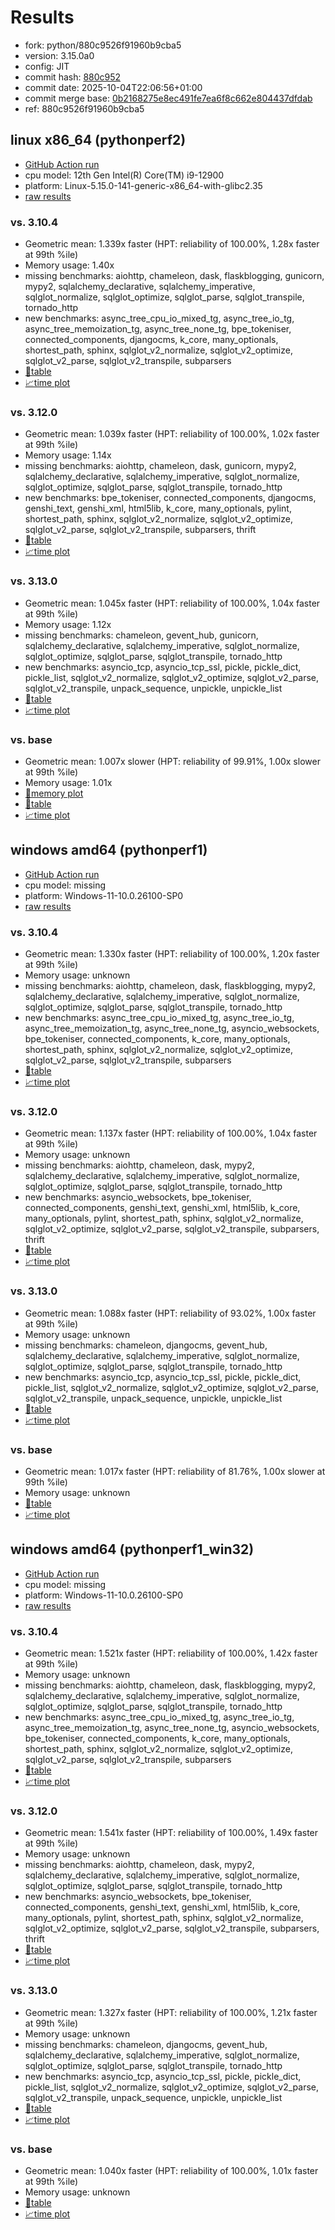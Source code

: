 # Results

- fork: python/880c9526f91960b9cba5
- version: 3.15.0a0
- config: JIT
- commit hash: [880c952](https://github.com/python/cpython/commit/880c952)
- commit date: 2025-10-04T22:06:56+01:00
- commit merge base: [0b2168275e8ec491fe7ea6f8c662e804437dfdab](https://github.com/python/cpython/commit/0b2168275e8ec491fe7ea6f8c662e804437dfdab)
- ref: 880c9526f91960b9cba5

## linux x86_64 (pythonperf2)

- [GitHub Action run](https://github.com/faster-cpython/benchmarking/actions/runs/18251183585)
- cpu model: 12th Gen Intel(R) Core(TM) i9-12900
- platform: Linux-5.15.0-141-generic-x86_64-with-glibc2.35
- [raw results](bm-20251004-pythonperf2-x86_64-python-880c9526f91960b9cba5-3.15.0a0-880c952.json)

### vs. 3.10.4

- Geometric mean: 1.339x faster (HPT: reliability of 100.00%, 1.28x faster at 99th %ile)
- Memory usage: 1.40x
- missing benchmarks: aiohttp, chameleon, dask, flaskblogging, gunicorn, mypy2, sqlalchemy_declarative, sqlalchemy_imperative, sqlglot_normalize, sqlglot_optimize, sqlglot_parse, sqlglot_transpile, tornado_http
- new benchmarks: async_tree_cpu_io_mixed_tg, async_tree_io_tg, async_tree_memoization_tg, async_tree_none_tg, bpe_tokeniser, connected_components, djangocms, k_core, many_optionals, shortest_path, sphinx, sqlglot_v2_normalize, sqlglot_v2_optimize, sqlglot_v2_parse, sqlglot_v2_transpile, subparsers
- [📄table](bm-20251004-pythonperf2-x86_64-python-880c9526f91960b9cba5-3.15.0a0-880c952-vs-3.10.4.md)
- [📈time plot](bm-20251004-pythonperf2-x86_64-python-880c9526f91960b9cba5-3.15.0a0-880c952-vs-3.10.4.svg)

### vs. 3.12.0

- Geometric mean: 1.039x faster (HPT: reliability of 100.00%, 1.02x faster at 99th %ile)
- Memory usage: 1.14x
- missing benchmarks: aiohttp, chameleon, dask, gunicorn, mypy2, sqlalchemy_declarative, sqlalchemy_imperative, sqlglot_normalize, sqlglot_optimize, sqlglot_parse, sqlglot_transpile, tornado_http
- new benchmarks: bpe_tokeniser, connected_components, djangocms, genshi_text, genshi_xml, html5lib, k_core, many_optionals, pylint, shortest_path, sphinx, sqlglot_v2_normalize, sqlglot_v2_optimize, sqlglot_v2_parse, sqlglot_v2_transpile, subparsers, thrift
- [📄table](bm-20251004-pythonperf2-x86_64-python-880c9526f91960b9cba5-3.15.0a0-880c952-vs-3.12.0.md)
- [📈time plot](bm-20251004-pythonperf2-x86_64-python-880c9526f91960b9cba5-3.15.0a0-880c952-vs-3.12.0.svg)

### vs. 3.13.0

- Geometric mean: 1.045x faster (HPT: reliability of 100.00%, 1.04x faster at 99th %ile)
- Memory usage: 1.12x
- missing benchmarks: chameleon, gevent_hub, gunicorn, sqlalchemy_declarative, sqlalchemy_imperative, sqlglot_normalize, sqlglot_optimize, sqlglot_parse, sqlglot_transpile, tornado_http
- new benchmarks: asyncio_tcp, asyncio_tcp_ssl, pickle, pickle_dict, pickle_list, sqlglot_v2_normalize, sqlglot_v2_optimize, sqlglot_v2_parse, sqlglot_v2_transpile, unpack_sequence, unpickle, unpickle_list
- [📄table](bm-20251004-pythonperf2-x86_64-python-880c9526f91960b9cba5-3.15.0a0-880c952-vs-3.13.0.md)
- [📈time plot](bm-20251004-pythonperf2-x86_64-python-880c9526f91960b9cba5-3.15.0a0-880c952-vs-3.13.0.svg)

### vs. base

- Geometric mean: 1.007x slower (HPT: reliability of 99.91%, 1.00x slower at 99th %ile)
- Memory usage: 1.01x
- [🧠memory plot](bm-20251004-pythonperf2-x86_64-python-880c9526f91960b9cba5-3.15.0a0-880c952-vs-base-mem.svg)
- [📄table](bm-20251004-pythonperf2-x86_64-python-880c9526f91960b9cba5-3.15.0a0-880c952-vs-base.md)
- [📈time plot](bm-20251004-pythonperf2-x86_64-python-880c9526f91960b9cba5-3.15.0a0-880c952-vs-base.svg)

## windows amd64 (pythonperf1)

- [GitHub Action run](https://github.com/faster-cpython/benchmarking/actions/runs/18251183585)
- cpu model: missing
- platform: Windows-11-10.0.26100-SP0
- [raw results](bm-20251004-pythonperf1-amd64-python-880c9526f91960b9cba5-3.15.0a0-880c952.json)

### vs. 3.10.4

- Geometric mean: 1.330x faster (HPT: reliability of 100.00%, 1.20x faster at 99th %ile)
- Memory usage: unknown
- missing benchmarks: aiohttp, chameleon, dask, flaskblogging, mypy2, sqlalchemy_declarative, sqlalchemy_imperative, sqlglot_normalize, sqlglot_optimize, sqlglot_parse, sqlglot_transpile, tornado_http
- new benchmarks: async_tree_cpu_io_mixed_tg, async_tree_io_tg, async_tree_memoization_tg, async_tree_none_tg, asyncio_websockets, bpe_tokeniser, connected_components, k_core, many_optionals, shortest_path, sphinx, sqlglot_v2_normalize, sqlglot_v2_optimize, sqlglot_v2_parse, sqlglot_v2_transpile, subparsers
- [📄table](bm-20251004-pythonperf1-amd64-python-880c9526f91960b9cba5-3.15.0a0-880c952-vs-3.10.4.md)
- [📈time plot](bm-20251004-pythonperf1-amd64-python-880c9526f91960b9cba5-3.15.0a0-880c952-vs-3.10.4.svg)

### vs. 3.12.0

- Geometric mean: 1.137x faster (HPT: reliability of 100.00%, 1.04x faster at 99th %ile)
- Memory usage: unknown
- missing benchmarks: aiohttp, chameleon, dask, mypy2, sqlalchemy_declarative, sqlalchemy_imperative, sqlglot_normalize, sqlglot_optimize, sqlglot_parse, sqlglot_transpile, tornado_http
- new benchmarks: asyncio_websockets, bpe_tokeniser, connected_components, genshi_text, genshi_xml, html5lib, k_core, many_optionals, pylint, shortest_path, sphinx, sqlglot_v2_normalize, sqlglot_v2_optimize, sqlglot_v2_parse, sqlglot_v2_transpile, subparsers, thrift
- [📄table](bm-20251004-pythonperf1-amd64-python-880c9526f91960b9cba5-3.15.0a0-880c952-vs-3.12.0.md)
- [📈time plot](bm-20251004-pythonperf1-amd64-python-880c9526f91960b9cba5-3.15.0a0-880c952-vs-3.12.0.svg)

### vs. 3.13.0

- Geometric mean: 1.088x faster (HPT: reliability of 93.02%, 1.00x faster at 99th %ile)
- Memory usage: unknown
- missing benchmarks: chameleon, djangocms, gevent_hub, sqlalchemy_declarative, sqlalchemy_imperative, sqlglot_normalize, sqlglot_optimize, sqlglot_parse, sqlglot_transpile, tornado_http
- new benchmarks: asyncio_tcp, asyncio_tcp_ssl, pickle, pickle_dict, pickle_list, sqlglot_v2_normalize, sqlglot_v2_optimize, sqlglot_v2_parse, sqlglot_v2_transpile, unpack_sequence, unpickle, unpickle_list
- [📄table](bm-20251004-pythonperf1-amd64-python-880c9526f91960b9cba5-3.15.0a0-880c952-vs-3.13.0.md)
- [📈time plot](bm-20251004-pythonperf1-amd64-python-880c9526f91960b9cba5-3.15.0a0-880c952-vs-3.13.0.svg)

### vs. base

- Geometric mean: 1.017x faster (HPT: reliability of 81.76%, 1.00x slower at 99th %ile)
- Memory usage: unknown
- [📄table](bm-20251004-pythonperf1-amd64-python-880c9526f91960b9cba5-3.15.0a0-880c952-vs-base.md)
- [📈time plot](bm-20251004-pythonperf1-amd64-python-880c9526f91960b9cba5-3.15.0a0-880c952-vs-base.svg)

## windows amd64 (pythonperf1_win32)

- [GitHub Action run](https://github.com/faster-cpython/benchmarking/actions/runs/18251183585)
- cpu model: missing
- platform: Windows-11-10.0.26100-SP0
- [raw results](bm-20251004-pythonperf1_win32-amd64-python-880c9526f91960b9cba5-3.15.0a0-880c952.json)

### vs. 3.10.4

- Geometric mean: 1.521x faster (HPT: reliability of 100.00%, 1.42x faster at 99th %ile)
- Memory usage: unknown
- missing benchmarks: aiohttp, chameleon, dask, flaskblogging, mypy2, sqlalchemy_declarative, sqlalchemy_imperative, sqlglot_normalize, sqlglot_optimize, sqlglot_parse, sqlglot_transpile, tornado_http
- new benchmarks: async_tree_cpu_io_mixed_tg, async_tree_io_tg, async_tree_memoization_tg, async_tree_none_tg, asyncio_websockets, bpe_tokeniser, connected_components, k_core, many_optionals, shortest_path, sphinx, sqlglot_v2_normalize, sqlglot_v2_optimize, sqlglot_v2_parse, sqlglot_v2_transpile, subparsers
- [📄table](bm-20251004-pythonperf1_win32-amd64-python-880c9526f91960b9cba5-3.15.0a0-880c952-vs-3.10.4.md)
- [📈time plot](bm-20251004-pythonperf1_win32-amd64-python-880c9526f91960b9cba5-3.15.0a0-880c952-vs-3.10.4.svg)

### vs. 3.12.0

- Geometric mean: 1.541x faster (HPT: reliability of 100.00%, 1.49x faster at 99th %ile)
- Memory usage: unknown
- missing benchmarks: aiohttp, chameleon, dask, mypy2, sqlalchemy_declarative, sqlalchemy_imperative, sqlglot_normalize, sqlglot_optimize, sqlglot_parse, sqlglot_transpile, tornado_http
- new benchmarks: asyncio_websockets, bpe_tokeniser, connected_components, genshi_text, genshi_xml, html5lib, k_core, many_optionals, pylint, shortest_path, sphinx, sqlglot_v2_normalize, sqlglot_v2_optimize, sqlglot_v2_parse, sqlglot_v2_transpile, subparsers, thrift
- [📄table](bm-20251004-pythonperf1_win32-amd64-python-880c9526f91960b9cba5-3.15.0a0-880c952-vs-3.12.0.md)
- [📈time plot](bm-20251004-pythonperf1_win32-amd64-python-880c9526f91960b9cba5-3.15.0a0-880c952-vs-3.12.0.svg)

### vs. 3.13.0

- Geometric mean: 1.327x faster (HPT: reliability of 100.00%, 1.21x faster at 99th %ile)
- Memory usage: unknown
- missing benchmarks: chameleon, djangocms, gevent_hub, sqlalchemy_declarative, sqlalchemy_imperative, sqlglot_normalize, sqlglot_optimize, sqlglot_parse, sqlglot_transpile, tornado_http
- new benchmarks: asyncio_tcp, asyncio_tcp_ssl, pickle, pickle_dict, pickle_list, sqlglot_v2_normalize, sqlglot_v2_optimize, sqlglot_v2_parse, sqlglot_v2_transpile, unpack_sequence, unpickle, unpickle_list
- [📄table](bm-20251004-pythonperf1_win32-amd64-python-880c9526f91960b9cba5-3.15.0a0-880c952-vs-3.13.0.md)
- [📈time plot](bm-20251004-pythonperf1_win32-amd64-python-880c9526f91960b9cba5-3.15.0a0-880c952-vs-3.13.0.svg)

### vs. base

- Geometric mean: 1.040x faster (HPT: reliability of 100.00%, 1.01x faster at 99th %ile)
- Memory usage: unknown
- [📄table](bm-20251004-pythonperf1_win32-amd64-python-880c9526f91960b9cba5-3.15.0a0-880c952-vs-base.md)
- [📈time plot](bm-20251004-pythonperf1_win32-amd64-python-880c9526f91960b9cba5-3.15.0a0-880c952-vs-base.svg)

